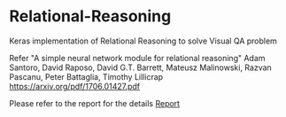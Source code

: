 # Relational-Reasoning
Keras implementation of Relational Reasoning to solve Visual QA problem

Refer
"A simple neural network module for relational reasoning"
Adam Santoro, David Raposo, David G.T. Barrett, Mateusz Malinowski, Razvan Pascanu, Peter Battaglia, Timothy Lillicrap
https://arxiv.org/pdf/1706.01427.pdf

Please refer to the report for the details [Report](https://github.com/Kaustubh1Verma/Relational-Reasoning/blob/master/LearnOrBurn_Hackathon_Writeup.pdf)
